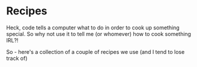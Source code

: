 # Recipes
Heck, code tells a computer what to do in order to cook up something special.  So why not use it to tell me (or whomever) how to cook something IRL?!  

So - here's a collection of a couple of recipes we use (and I tend to lose track of)
